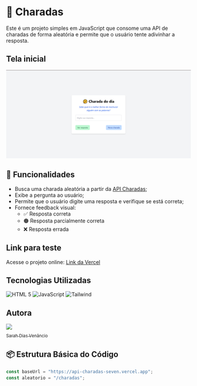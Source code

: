 # 🤔 Charadas

Este é um projeto simples em JavaScript que consome uma API de charadas de forma aleatória e permite que o usuário tente adivinhar a resposta.

## Tela inicial
![Início](image-4.png)

## 🚀 Funcionalidades

- Busca uma charada aleatória a partir da [API Charadas](https://api-charadas-seven.vercel.app);
- Exibe a pergunta ao usuário;
- Permite que o usuário digite uma resposta e verifique se está correta;
- Fornece feedback visual:
  - ✅ Resposta correta
  - 🟠 Resposta parcialmente correta
  - ❌ Resposta errada

## Link para teste
Acesse o projeto online: [Link da Vercel](https://charada-nine.vercel.app/)

## Tecnologias Utilizadas
 ![HTML 5](https://img.shields.io/badge/HTML5-E34F26?style=for-the-badge&logo=html5&logoColor=white)
 ![JavaScript](https://img.shields.io/badge/JavaScript-323330?style=for-the-badge&logo=javascript&logoColor=F7DF1E)
 ![Tailwind](https://img.shields.io/badge/Tailwind_CSS-38B2AC?style=for-the-badge&logo=tailwind-css&logoColor=white)

## Autora
[<img src="https://avatars.githubusercontent.com/u/165316263?v=4" width=115><br><sub>Sarah Dias Venâncio</sub>](https://github.com/SarahVenancio)

## 📦 Estrutura Básica do Código

```js
const baseUrl = "https://api-charadas-seven.vercel.app";
const aleatorio = "/charadas";